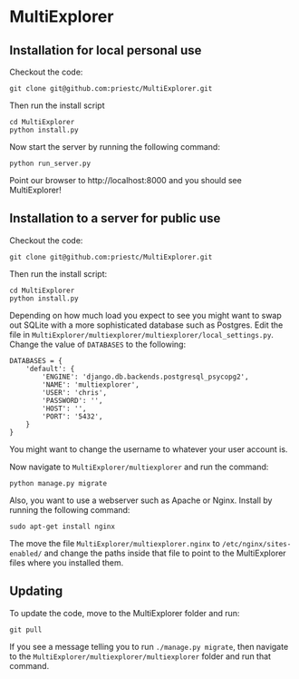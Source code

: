 # MultiExplorer

## Installation for local personal use

Checkout the code:

    git clone git@github.com:priestc/MultiExplorer.git

Then run the install script

    cd MultiExplorer
    python install.py

Now start the server by running the following command:

    python run_server.py

Point our browser to http://localhost:8000 and you should see MultiExplorer!

## Installation to a server for public use

Checkout the code:

    git clone git@github.com:priestc/MultiExplorer.git

Then run the install script:

    cd MultiExplorer
    python install.py

Depending on how much load you expect to see you might want to swap out SQLite
with a more sophisticated database such as Postgres. Edit the file in
`MultiExplorer/multiexplorer/multiexplorer/local_settings.py`. Change the value
of `DATABASES` to the following:

    DATABASES = {
        'default': {
            'ENGINE': 'django.db.backends.postgresql_psycopg2',
            'NAME': 'multiexplorer',
            'USER': 'chris',
            'PASSWORD': '',
            'HOST': '',
            'PORT': '5432',
        }
    }

You might want to change the username to whatever your user account is.

Now navigate to `MultiExplorer/multiexplorer` and run the command:

    python manage.py migrate

Also, you want to use a webserver such as Apache or Nginx. Install by running the following command:

    sudo apt-get install nginx

The move the file `MultiExplorer/multiexplorer.nginx` to `/etc/nginx/sites-enabled/`
and change the paths inside that file to point to the MultiExplorer files where you installed them.

## Updating

To update the code, move to the MultiExplorer folder and run:

    git pull

If you see a message telling you to run `./manage.py migrate`, then navigate to
the `MultiExplorer/multiexplorer/multiexplorer` folder and run that command.
